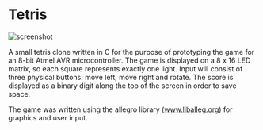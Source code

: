 # Tetris

![screenshot](https://i.imgur.com/VN9TXDD.png)

A small tetris clone written in C for the purpose of prototyping the game for an 8-bit Atmel AVR microcontroller. The game is displayed on a 8 x 16 LED matrix, so each square represents exactly one light. Input will consist of three physical buttons: move left, move right and rotate. The score is displayed as a binary digit along the top of the screen in order to save space.

The game was written using the allegro library (www.liballeg.org) for graphics and user input.

